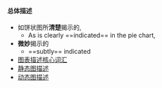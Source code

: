
#### 总体描述
- 如饼状图所**清楚**揭示的,
	- As is clearly ==indicated== in the pie chart,
- **微妙**揭示的
	- ==subtly== indicated
- [图表描述核心词汇](考研/英语/图表描述核心词汇.md)
- [静态图描述](考研/英语/静态图描述.md)
- [动态图描述](考研/英语/动态图描述.md)
